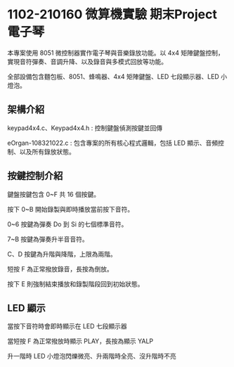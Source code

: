 # 1102-210160 微算機實驗 期末Project 電子琴
本專案使用 8051 微控制器實作電子琴與音樂錄放功能。以 4x4 矩陣鍵盤控制，實現音符彈奏、音調升降、以及錄音與多模式回放等功能。

全部設備包含麵包板、8051、蜂鳴器、4x4 矩陣鍵盤、LED 七段顯示器、LED 小燈泡。


## 架構介紹
keypad4x4.c、Keypad4x4.h : 控制鍵盤偵測按鍵並回傳

eOrgan-108321022.c : 包含專案的所有核心程式邏輯，包括 LED 顯示、音頻控制、以及所有錄放狀態。
## 按鍵控制介紹

鍵盤按鍵包含 0~F 共 16 個按鍵。

按下 0~B 開始錄製與即時播放當前按下音符。

0~6 按鍵為彈奏 Do 到 Si 的七個標準音符。

7~B 按鍵為彈奏升半音音符。

C、D 按鍵為升階與降階，上限為兩階。

短按 F 為正常撥放錄音，長按為倒放。

按下 E 則強制結束播放和錄製階段回到初始狀態。

## LED 顯示
當按下音符時會即時顯示在 LED 七段顯示器

當短按 F 為正常撥放時顯示 PLAY，長按為顯示 YALP

升一階時 LED 小燈泡閃爍微亮、升兩階時全亮、沒升階時不亮
